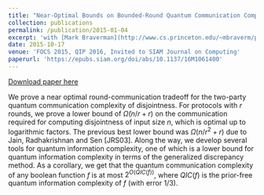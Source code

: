 ```yaml
---
title: "Near-Optimal Bounds on Bounded-Round Quantum Communication Complexity of Disjointness"
collection: publications
permalink: /publication/2015-01-04
excerpt: 'with [Mark Braverman](http://www.cs.princeton.edu/~mbraverm/pmwiki/index.php?n=Site.Main?setview=display), [Ankit Garg](https://ankit-garg-6.github.io/), [Jieming Mao](https://sites.google.com/seas.upenn.edu/jiemingmao/) and [Dave Touchette](https://www.perimeterinstitute.ca/people/dave-touchette)'
date: 2015-10-17
venue: 'FOCS 2015, QIP 2016, Invited to SIAM Journal on Computing'
paperurl: 'https://epubs.siam.org/doi/abs/10.1137/16M1061400'
---
```


[Download paper here](https://epubs.siam.org/doi/abs/10.1137/16M1061400)

We prove a near optimal round-communication tradeoff for the two-party quantum communication complexity of disjointness. For protocols with $r$ rounds, we prove a lower bound of $\tilde{\Omega}(n/r + r)$ on the communication required for computing disjointness of input size $n$, which is optimal up to logarithmic factors. The previous best lower bound was $\Omega(n/r^2 + r)$ due to Jain, Radhakrishnan and Sen [JRS03]. Along the way, we develop several tools for quantum information complexity, one of which is a lower bound for quantum information complexity in terms of the generalized discrepancy method. As a corollary, we get that the quantum communication complexity of any boolean function $f$ is at most $2^{O(QIC(f))}$, where $QIC(f)$ is the prior-free quantum information complexity of $f$ (with error $1/3$).